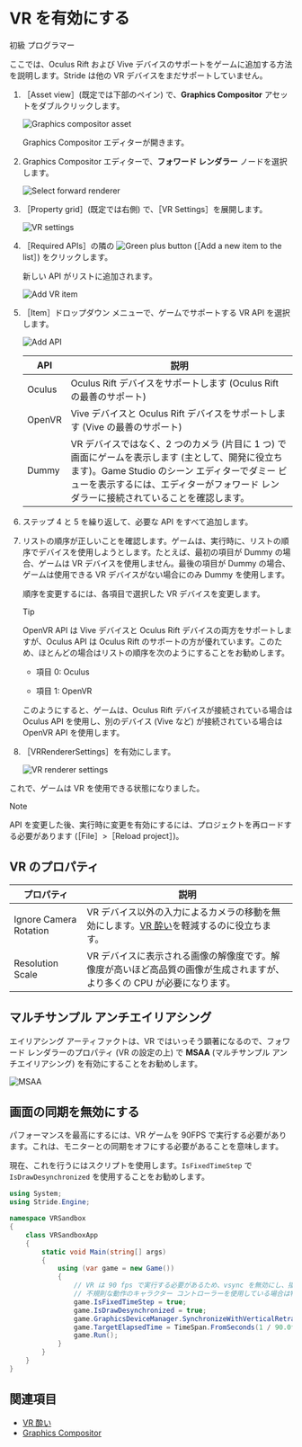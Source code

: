 # VR を有効にする

<span class="label label-doc-level">初級</span>
<span class="label label-doc-audience">プログラマー</span>

ここでは、Oculus Rift および Vive デバイスのサポートをゲームに追加する方法を説明します。Stride は他の VR デバイスをまだサポートしていません。

1. ［Asset view］(既定では下部のペイン) で、**Graphics Compositor** アセットをダブルクリックします。

    ![Graphics compositor asset](../graphics/graphics-compositor/media/graphics-compositor-asset.png)

    Graphics Compositor エディターが開きます。

2. Graphics Compositor エディターで、**フォワード レンダラー** ノードを選択します。

    ![Select forward renderer](media/select-forward-renderer.png)

3. ［Property grid］(既定では右側) で、［VR Settings］を展開します。

    ![VR settings](media/vr-settings.png)

4. ［Required APIs］の隣の ![Green plus button](~/manual/game-studio/media/green-plus-icon.png) (［Add a new item to the list］) をクリックします。

    新しい API がリストに追加されます。

    ![Add VR item](media/add-vr-api.png)

5. ［Item］ドロップダウン メニューで、ゲームでサポートする VR API を選択します。

    ![Add API](media/select-vr-api.png)

    | API    | 説明
    |--------| --------
    | Oculus | Oculus Rift デバイスをサポートします (Oculus Rift の最善のサポート)
    | OpenVR | Vive デバイスと Oculus Rift デバイスをサポートします (Vive の最善のサポート)
    | Dummy  | VR デバイスではなく、2 つのカメラ (片目に 1 つ) で画面にゲームを表示します (主として、開発に役立ちます)。Game Studio のシーン エディターでダミー ビューを表示するには、エディターがフォワード レンダラーに接続されていることを確認します。

6. ステップ 4 と 5 を繰り返して、必要な API をすべて追加します。

7. リストの順序が正しいことを確認します。ゲームは、実行時に、リストの順序でデバイスを使用しようとします。たとえば、最初の項目が Dummy の場合、ゲームは VR デバイスを使用しません。最後の項目が Dummy の場合、ゲームは使用できる VR デバイスがない場合にのみ Dummy を使用します。

    順序を変更するには、各項目で選択した VR デバイスを変更します。

    >[!TIP]
    >OpenVR API は Vive デバイスと Oculus Rift デバイスの両方をサポートしますが、Oculus API は Oculus Rift のサポートの方が優れています。このため、ほとんどの場合はリストの順序を次のようにすることをお勧めします。
    >
    >* 項目 0: Oculus
    >
    >* 項目 1: OpenVR
    >
    >このようにすると、ゲームは、Oculus Rift デバイスが接続されている場合は Oculus API を使用し、別のデバイス (Vive など) が接続されている場合は OpenVR API を使用します。

8. ［VRRendererSettings］を有効にします。

    ![VR renderer settings](media/vr-renderer-settings.png)

これで、ゲームは VR を使用できる状態になりました。

>[!NOTE]
>API を変更した後、実行時に変更を有効にするには、プロジェクトを再ロードする必要があります (［File］>［Reload project］)。

## VR のプロパティ

| プロパティ                | 説明      
|-------------------------|--------
| Ignore Camera Rotation  | VR デバイス以外の入力によるカメラの移動を無効にします。[VR 酔い](vr-sickness.md)を軽減するのに役立ちます。   
| Resolution Scale        | VR デバイスに表示される画像の解像度です。解像度が高いほど高品質の画像が生成されますが、より多くの CPU が必要になります。

## マルチサンプル アンチエイリアシング

エイリアシング アーティファクトは、VR ではいっそう顕著になるので、フォワード レンダラーのプロパティ (VR の設定の上) で **MSAA** (マルチサンプル アンチエイリアシング) を有効にすることをお勧めします。

![MSAA](media/MSAA.png)

## 画面の同期を無効にする

パフォーマンスを最高にするには、VR ゲームを 90FPS で実行する必要があります。これは、モニターとの同期をオフにする必要があることを意味します。

現在、これを行うにはスクリプトを使用します。`IsFixedTimeStep` で `IsDrawDesynchronized` を使用することをお勧めします。

```cs
using System;
using Stride.Engine;

namespace VRSandbox
{
    class VRSandboxApp
    {
        static void Main(string[] args)
        {
            using (var game = new Game())
            {
                // VR は 90 fps で実行する必要があるため、vsync を無効にし、描画が同期されないようにする必要がある
                // 不規則な動作のキャラクター コントローラーを使用している場合は物理特性のタイム ステップも 90 fps に設定したいかもしれませんが、それはしないでください。可能な場合は運動学的剛体を使用します。
                game.IsFixedTimeStep = true;
                game.IsDrawDesynchronized = true;
                game.GraphicsDeviceManager.SynchronizeWithVerticalRetrace = false;
                game.TargetElapsedTime = TimeSpan.FromSeconds(1 / 90.0f);
                game.Run();
            }
        }
    }
}
```

## 関連項目

* [VR 酔い](vr-sickness.md)
* [Graphics Compositor](../graphics/graphics-compositor/index.md)
